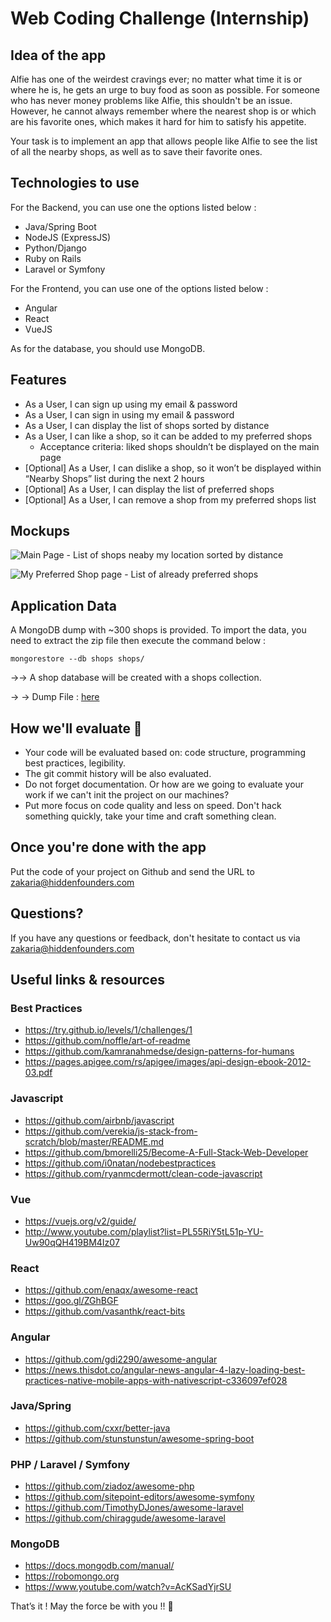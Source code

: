 # Web Coding Challenge (Internship)

## Idea of the app
Alfie has one of the weirdest cravings ever; no matter what time it is or where he is, he gets an urge to buy food as soon as possible. For someone who has never money problems like Alfie, this shouldn't be an issue. However, he cannot always remember where the nearest shop is or which are his favorite ones, which makes it hard for him to satisfy his appetite.

Your task is to implement an app that allows people like Alfie to see the list of all the nearby shops, as well as to save their favorite ones.

## Technologies to use

For the Backend, you can use one the options listed below : 
- Java/Spring Boot
- NodeJS (ExpressJS)
- Python/Django
- Ruby on Rails 
- Laravel or Symfony 

For the Frontend, you can use one of the options listed below : 
- Angular
- React
- VueJS

As for the database, you should use MongoDB.
## Features
* As a User, I can sign up using my email & password
* As a User, I can sign in using my email & password
* As a User, I can display the list of shops sorted by distance
* As a User, I can like a shop, so it can be added to my preferred shops
  - Acceptance criteria: liked shops shouldn’t be displayed on the main page
* [Optional] As a User, I can dislike a shop, so it won’t be displayed within “Nearby Shops” list during the next 2 hours
* [Optional] As a User, I can display the list of preferred shops
* [Optional] As a User, I can remove a shop from my preferred shops list

## Mockups


![Main Page - List of shops neaby my location sorted by distance](https://d2mxuefqeaa7sj.cloudfront.net/s_42947E7C35A750A25D07D7432619573EA3862052B5357BE997A071FD6789712E_1510745488079_Assignment+-+FullStack+Web.png)




![My Preferred Shop page - List of already preferred shops](https://d2mxuefqeaa7sj.cloudfront.net/s_42947E7C35A750A25D07D7432619573EA3862052B5357BE997A071FD6789712E_1510745502935_Assignment+-+FullStack+Web+copy.png)




## Application Data

A MongoDB dump with ~300 shops is provided. To import the data, you need to extract the zip file then execute the command below :
 

    mongorestore --db shops shops/

→→ A shop database will be created with a shops collection.

→ → Dump File : [here](dump-shops.zip)



## How we'll evaluate 🚨
- Your code will be evaluated based on: code structure, programming best practices, legibility.
- The git commit history will be also evaluated.
- Do not forget documentation. Or how are we going to evaluate your work if we can't init the project on our machines?
- Put more focus on code quality and less on speed. Don't hack something quickly, take your time and craft something clean.


## Once you're done with the app

Put the code of your project on Github and send the URL to zakaria@hiddenfounders.com


## Questions?

If you have any questions or feedback, don't hesitate to contact us via zakaria@hiddenfounders.com


## Useful links & resources

### Best Practices

- https://try.github.io/levels/1/challenges/1
- https://github.com/noffle/art-of-readme
- https://github.com/kamranahmedse/design-patterns-for-humans
- https://pages.apigee.com/rs/apigee/images/api-design-ebook-2012-03.pdf

### Javascript

- https://github.com/airbnb/javascript
- https://github.com/verekia/js-stack-from-scratch/blob/master/README.md
- https://github.com/bmorelli25/Become-A-Full-Stack-Web-Developer
- https://github.com/i0natan/nodebestpractices
- https://github.com/ryanmcdermott/clean-code-javascript

### Vue

- https://vuejs.org/v2/guide/
- http://www.youtube.com/playlist?list=PL55RiY5tL51p-YU-Uw90qQH419BM4Iz07

### React

- https://github.com/enaqx/awesome-react
- https://goo.gl/ZGhBGF
- https://github.com/vasanthk/react-bits

### Angular

- https://github.com/gdi2290/awesome-angular
- https://news.thisdot.co/angular-news-angular-4-lazy-loading-best-practices-native-mobile-apps-with-nativescript-c336097ef028

### Java/Spring

- https://github.com/cxxr/better-java
- https://github.com/stunstunstun/awesome-spring-boot

### PHP / Laravel / Symfony

- https://github.com/ziadoz/awesome-php
- https://github.com/sitepoint-editors/awesome-symfony
- https://github.com/TimothyDJones/awesome-laravel
- https://github.com/chiraggude/awesome-laravel

### MongoDB

- https://docs.mongodb.com/manual/
- https://robomongo.org
- https://www.youtube.com/watch?v=AcKSadYjrSU

That’s it ! May the force be with you !! 🖖 
